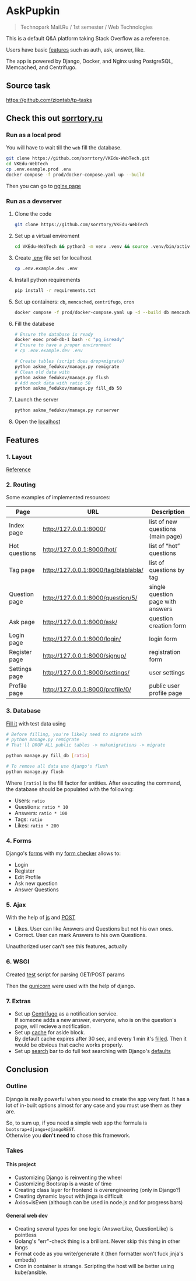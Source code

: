 # AskPupkin

> Technopark Mail.Ru / 1st semester / Web Technologies

This is a default Q&A platform taking Stack Overflow as a reference.

Users have basic [features](#features) such as auth, ask, answer, like.

The app is powered by Django, Docker, and Nginx using PostgreSQL, Memcached, and Centrifugo.

## Source task

<https://github.com/ziontab/tp-tasks>

## Check this out [sorrtory.ru](sorrtory.ru)

### Run as a local prod

You will have to wait till the `web` fill the database.

```sh
git clone https://github.com/sorrtory/VKEdu-WebTech.git
cd VKEdu-WebTech
cp .env.example.prod .env
docker compose -f prod/docker-compose.yaml up --build
```

Then you can go to [nginx page](http://localhost:1337)

### Run as a devserver

1. Clone the code

    ```bash
    git clone https://github.com/sorrtory/VKEdu-WebTech
    ```

2. Set up a virtual enviroment

    ```bash
    cd VKEdu-WebTech && python3 -m venv .venv && source .venv/bin/activate
    ```

3. Create [.env](.env.example.dev) file set for localhost

    ```sh
    cp .env.example.dev .env
    ```

4. Install python requirements

    ```bash
    pip install -r requirements.txt
    ```

5. Set up containers: `db`, `memcached`, `centrifugo`, `cron`

    ```sh
    docker compose -f prod/docker-compose.yaml up -d --build db memcached centrifugo cron
    ```

6. Fill the database

    ```sh
    # Ensure the database is ready
    docker exec prod-db-1 bash -c "pg_isready"
    # Ensure to have a proper environment
    # cp .env.example.dev .env

    # Create tables (script does drop+migrate)
    python askme_fedukov/manage.py remigrate
    # Clean old data with
    python askme_fedukov/manage.py flush
    # Add mock data with ratio 50
    python askme_fedukov/manage.py fill_db 50
    ```

7. Launch the server

    ```bash
    python askme_fedukov/manage.py runserver
    ```

8. Open the [localhost](http://127.0.0.1:8000/)

## Features

### 1. Layout

[Reference](https://github.com/ziontab/tp-tasks/blob/master/files/markdown/task-1.md#6-%D0%BF%D1%80%D0%B8%D0%BC%D0%B5%D1%80%D0%BD%D1%8B%D0%B9-%D0%B2%D0%BD%D0%B5%D1%88%D0%BD%D0%B8%D0%B9-%D0%B2%D0%B8%D0%B4-%D1%81%D1%82%D1%80%D0%B0%D0%BD%D0%B8%D1%86)

### 2. Routing

Some examples of implemented resources:

| Page              | URL                                    | Description                                      |
|-------------------|----------------------------------------|--------------------------------------------------|
| Index page        | <http://127.0.0.1:8000/>               | list of new questions (main page)                |
| Hot questions     | <http://127.0.0.1:8000/hot/>           | list of “hot” questions                          |
| Tag page          | <http://127.0.0.1:8000/tag/blablabla/> | list of questions by tag                         |
| Question page     | <http://127.0.0.1:8000/question/5/>    | single question page with answers                |
| Ask page          | <http://127.0.0.1:8000/ask/>           | question creation form                           |
| Login page        | <http://127.0.0.1:8000/login/>         | login form                                       |
| Register page     | <http://127.0.0.1:8000/signup/>        | registration form                                |
| Settings page     | <http://127.0.0.1:8000/settings/>      | user settings                                    |
| Profile page      | <http://127.0.0.1:8000/profile/0/>     | public user profile page                         |

### 3. Database

[Fill it](askme_fedukov/app/management/commands/fill_db.py) with test data using

```sh
# Before filling, you're likely need to migrate with 
# python manage.py remigrate
# That'll DROP ALL public tables -> makemigrations -> migrate

python manage.py fill_db [ratio]

# To remove all data use django's flush
python manage.py flush
```

Where `[ratio]` is the fill factor for entities.
After executing the command, the database should be populated with the following:

- Users: `ratio`
- Questions: `ratio * 10`
- Answers: `ratio * 100`
- Tags: `ratio`
- Likes: `ratio * 200`

### 4. Forms

Django's [forms](askme_fedukov/app/forms.py)
with my [form checker](/askme_fedukov/app/utils/form_checker.py) allows to:

- Login
- Register
- Edit Profile
- Ask new question
- Answer Questions

### 5. Ajax

With the help of [js](./askme_fedukov/app/static/ajax.js) and [POST](https://github.com/sorrtory/VKEdu-WebTech/blob/master/askme_fedukov/app/views.py#L297-L336)

- Likes. User can like Answers and Questions but not his own ones.
- Correct. User can mark Answers to his own Questions.

Unauthorized user can't see this features, actually

### 6. WSGI

Created [test](wsgi/test.py) script for parsing GET/POST params

Then the [gunicorn](./prod/gunicorn.conf.py) were used with the help of django.

### 7. Extras

- Set up [Centrifugo](./askme_fedukov/app/utils/notification.py) as a notification service. \
    If someone adds a new answer, everyone, who is on the question's page, will recieve a notification.
- Set up [cache](./askme_fedukov/app/utils/cache.py) for aside block. \
    By default cache expires after 30 sec, and every 1 min it's [filled](./prod/cron.sh). Then it would be obvious that cache works properly.
- Set up [search](./askme_fedukov/app/static/search.js) bar to do full text searching with Django's [defaults]((https://github.com/sorrtory/VKEdu-WebTech/blob/master/askme_fedukov/app/models.py#L180-L190))

## Conclusion

### Outline

Django is really powerful when you need to create the app very fast.
It has a lot of in-built options almost for any case and you must use them as they are.

So, to sum up, if you need a simple web app the formula is `bootsrap+django+djangoREST`. \
Otherwise you **don't need** to chose this framework.

### Takes

#### This project

- Customizing Django is reinventing the wheel
- Customizing Bootsrap is a waste of time
- Creating class layer for frontend is overengineering (only in Django?)
- Creating dynamic layout with jinga is difficult
- Axios=isEven (although can be used in node.js and for progress bars)

#### General web dev

- Creating several types for one logic (AnswerLike, QuestionLike) is pointless
- Golang's "err"-check thing is a brilliant. Never skip this thing in other langs
- Format code as you write/generate it (then formatter won't fuck jinja's embeds)
- Cron in container is strange. Scripting the host will be better using kube/ansible.

